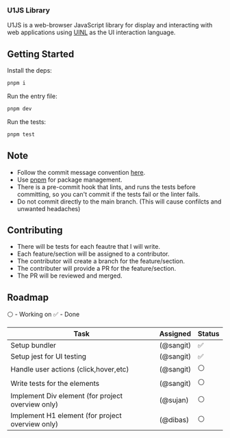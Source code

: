 ### U1JS Library
U1JS is a web-browser JavaScript library for display and interacting with web applications using [UINL](https://uinl.github.io) as the UI interaction language.

## Getting Started
Install the deps:
```sh
pnpm i
```

Run the entry file:
```sh
pnpm dev
```

Run the tests:
```sh
pnpm test
```

## Note
- Follow the commit message convention [here](https://www.conventionalcommits.org/en/v1.0.0/).
- Use [pnpm](https://pnpm.io/) for package management.
- There is a pre-commit hook that lints, and runs the tests before committing, so you can't commit if the tests fail or the linter fails.
- Do not commit directly to the main branch. (This will cause confilcts and unwanted headaches)

## Contributing
- There will be tests for each feautre that I will write.
- Each feature/section will be assigned to a contributor.
- The contributor will create a branch for the feature/section.
- The contributer will provide a PR for the feature/section.
- The PR will be reviewed and merged.

## Roadmap

:white_circle: - Working on
:white_check_mark: - Done

| Task      | Assigned      | Status |
| --------- | ------------- | ------ |
| Setup bundler | (@sangit) | :white_check_mark: |
| Setup jest for UI testing | (@sangit) | :white_check_mark: |
| Handle user actions (click,hover,etc) | (@sangit) | :white_circle: |
| Write tests for the elements | (@sangit) | :white_circle: |
| Implement Div element (for project overview only) | (@sujan) | :white_circle: |
| Implement H1 element (for project overview only) | (@dibas) | :white_circle: |
